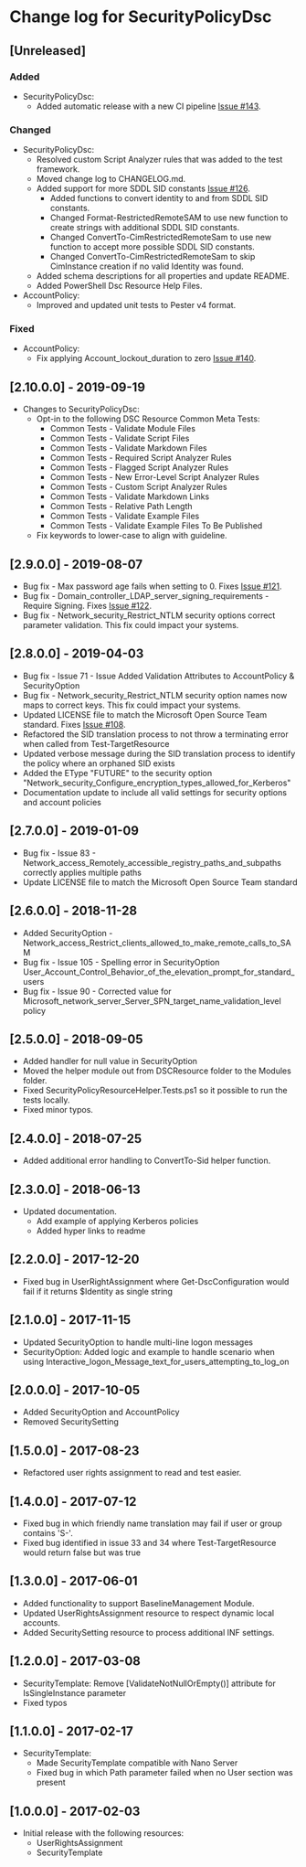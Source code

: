 # Change log for SecurityPolicyDsc

## [Unreleased]

### Added

- SecurityPolicyDsc:
  - Added automatic release with a new CI pipeline
    [Issue #143](https://github.com/dsccommunity/SecurityPolicyDsc/issues/143).

### Changed

- SecurityPolicyDsc:
  - Resolved custom Script Analyzer rules that was added to the test framework.
  - Moved change log to CHANGELOG.md.
  - Added support for more SDDL SID constants
    [Issue #126](https://github.com/dsccommunity/SecurityPolicyDsc/issues/126).
    - Added functions to convert identity to and from SDDL SID constants.
    - Changed Format-RestrictedRemoteSAM to use new function to create strings with additional SDDL SID constants.
    - Changed ConvertTo-CimRestrictedRemoteSam to use new function to accept more possible SDDL SID constants.
    - Changed ConvertTo-CimRestrictedRemoteSam to skip CimInstance creation if no valid Identity was found.
  - Added schema descriptions for all properties and update README.
  - Added PowerShell Dsc Resource Help Files.
- AccountPolicy:
  - Improved and updated unit tests to Pester v4 format.

### Fixed

- AccountPolicy:
  - Fix applying Account_lockout_duration to zero
    [Issue #140](https://github.com/dsccommunity/SecurityPolicyDsc/issues/140).

## [2.10.0.0] - 2019-09-19

- Changes to SecurityPolicyDsc:
  - Opt-in to the following DSC Resource Common Meta Tests:
    - Common Tests - Validate Module Files
    - Common Tests - Validate Script Files
    - Common Tests - Validate Markdown Files
    - Common Tests - Required Script Analyzer Rules
    - Common Tests - Flagged Script Analyzer Rules
    - Common Tests - New Error-Level Script Analyzer Rules
    - Common Tests - Custom Script Analyzer Rules
    - Common Tests - Validate Markdown Links
    - Common Tests - Relative Path Length
    - Common Tests - Validate Example Files
    - Common Tests - Validate Example Files To Be Published
  - Fix keywords to lower-case to align with guideline.

## [2.9.0.0] - 2019-08-07

- Bug fix - Max password age fails when setting to 0.
  Fixes [Issue #121](https://github.com/dsccommunity/SecurityPolicyDsc/issues/121).
- Bug fix - Domain_controller_LDAP_server_signing_requirements - Require Signing.
  Fixes [Issue #122](https://github.com/dsccommunity/SecurityPolicyDsc/issues/122).
- Bug fix - Network_security_Restrict_NTLM security options correct parameter validation.
  This fix could impact your systems.

## [2.8.0.0] - 2019-04-03

- Bug fix - Issue 71 - Issue Added Validation Attributes to AccountPolicy & SecurityOption
- Bug fix - Network_security_Restrict_NTLM security option names now maps to correct keys.
  This fix could impact your systems.
- Updated LICENSE file to match the Microsoft Open Source Team standard.
  Fixes [Issue #108](https://github.com/dsccommunity/SecurityPolicyDsc/issues/108).
- Refactored the SID translation process to not throw a terminating error when called from Test-TargetResource
- Updated verbose message during the SID translation process to identify the policy where an orphaned SID exists
- Added the EType "FUTURE" to the security option 
  "Network\_security\_Configure\_encryption\_types\_allowed\_for\_Kerberos"
- Documentation update to include all valid settings for security options and account policies

## [2.7.0.0] - 2019-01-09

- Bug fix - Issue 83 - Network_access_Remotely_accessible_registry_paths_and_subpaths correctly applies multiple paths
- Update LICENSE file to match the Microsoft Open Source Team standard

## [2.6.0.0] - 2018-11-28

- Added SecurityOption - Network_access_Restrict_clients_allowed_to_make_remote_calls_to_SAM
- Bug fix - Issue 105 - Spelling error in SecurityOption 
  User_Account_Control_Behavior_of_the_elevation_prompt_for_standard_users
- Bug fix - Issue 90 - Corrected value for Microsoft_network_server_Server_SPN_target_name_validation_level policy

## [2.5.0.0] - 2018-09-05

- Added handler for null value in SecurityOption
- Moved the helper module out from DSCResource folder to the Modules folder.
- Fixed SecurityPolicyResourceHelper.Tests.ps1 so it possible to run the tests
  locally.
- Fixed minor typos.

## [2.4.0.0] - 2018-07-25

- Added additional error handling to ConvertTo-Sid helper function.

## [2.3.0.0] - 2018-06-13

- Updated documentation.
  - Add example of applying Kerberos policies
  - Added hyper links to readme

## [2.2.0.0] - 2017-12-20

- Fixed bug in UserRightAssignment where Get-DscConfiguration would fail if it returns $Identity as single string

## [2.1.0.0] - 2017-11-15

- Updated SecurityOption to handle multi-line logon messages
- SecurityOption: Added logic and example to handle scenario when using 
  Interactive_logon_Message_text_for_users_attempting_to_log_on

## [2.0.0.0] - 2017-10-05

- Added SecurityOption and AccountPolicy
- Removed SecuritySetting

## [1.5.0.0] - 2017-08-23

- Refactored user rights assignment to read and test easier.

## [1.4.0.0] - 2017-07-12

- Fixed bug in which friendly name translation may fail if user or group contains 'S-'.
- Fixed bug identified in issue 33 and 34 where Test-TargetResource would return false but was true

## [1.3.0.0] - 2017-06-01

- Added functionality to support BaselineManagement Module.
- Updated UserRightsAssignment resource to respect dynamic local accounts.
- Added SecuritySetting resource to process additional INF settings.

## [1.2.0.0] - 2017-03-08

- SecurityTemplate: Remove [ValidateNotNullOrEmpty()] attribute for IsSingleInstance parameter
- Fixed typos

## [1.1.0.0] - 2017-02-17

- SecurityTemplate:
  - Made SecurityTemplate compatible with Nano Server
  - Fixed bug in which Path parameter failed when no User section was present

## [1.0.0.0] - 2017-02-03

- Initial release with the following resources:
  - UserRightsAssignment
  - SecurityTemplate
